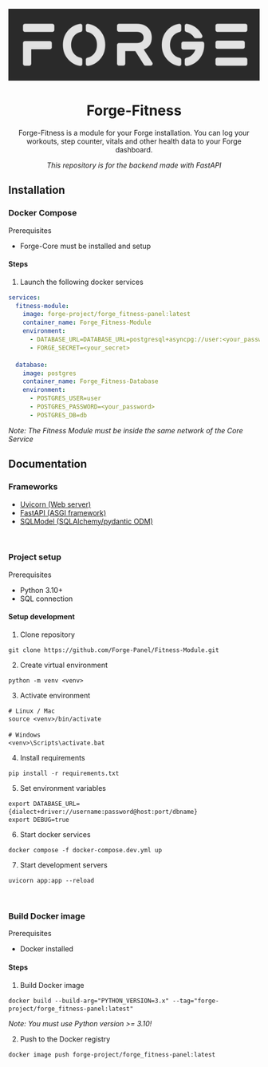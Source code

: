 <p align="center">
  <a href="https://github.com/Forge-Panel" target="blank"><img src="https://raw.githubusercontent.com/Forge-Panel/.github/refs/heads/main/images/forge_logo_dark_bg.svg" width="512" alt="Forge Logo" /></a>
</p>
<h1 align="center">Forge-Fitness</h1>

<p align="center">Forge-Fitness is a module for your Forge installation. You can log your workouts, step counter, vitals and other health data to your Forge dashboard.</p>
<p align="center"><i>This repository is for the backend made with FastAPI</i></p>


## Installation
### Docker Compose

Prerequisites
- Forge-Core must be installed and setup

#### Steps
1. Launch the following docker services
```yaml
services:
  fitness-module:
    image: forge-project/forge_fitness-panel:latest
    container_name: Forge_Fitness-Module
    environment:
      - DATABASE_URL=DATABASE_URL=postgresql+asyncpg://user:<your_password>@localhost/db
      - FORGE_SECRET=<your_secret>

  database:
    image: postgres
    container_name: Forge_Fitness-Database
    environment:
      - POSTGRES_USER=user
      - POSTGRES_PASSWORD=<your_password>
      - POSTGRES_DB=db
```
_Note: The Fitness Module must be inside the same network of the Core Service_

## Documentation

### Frameworks
- [Uvicorn (Web server)](https://www.uvicorn.org/)
- [FastAPI (ASGI framework)](https://fastapi.tiangolo.com/)
- [SQLModel (SQLAlchemy/pydantic ODM)](https://sqlmodel.tiangolo.com/)

<br />

### Project setup

Prerequisites
- Python 3.10+
- SQL connection

#### Setup development
1. Clone repository
```shell
git clone https://github.com/Forge-Panel/Fitness-Module.git
```

2. Create virtual environment
```shell
python -m venv <venv>
```

3. Activate environment
```shell
# Linux / Mac
source <venv>/bin/activate

# Windows
<venv>\Scripts\activate.bat
```

4. Install requirements
```shell
pip install -r requirements.txt
```

5. Set environment variables
```shell
export DATABASE_URL={dialect+driver://username:password@host:port/dbname}
export DEBUG=true
```

6. Start docker services
```shell
docker compose -f docker-compose.dev.yml up
```

7. Start development servers
```shell
uvicorn app:app --reload
```

<br />

### Build Docker image

Prerequisites
- Docker installed

#### Steps
1. Build Docker image
```shell
docker build --build-arg="PYTHON_VERSION=3.x" --tag="forge-project/forge_fitness-panel:latest"
```
_Note: You must use Python version >= 3.10!_

2. Push to the Docker registry
```shell
docker image push forge-project/forge_fitness-panel:latest
```